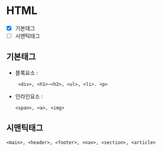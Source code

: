 # HTML
- [x] 기본태그
- [ ] 시맨틱태그
## 기본태그
+ 블록요소 :
  ```
   <div>, <h1>~<h2>, <ul>, <li>. <p>
  ```
+ 인라인요소 :
  ```
  <span>, <a>, <img>
   ```
## 시맨틱태그
```
<main>, <header>, <footer>, <nav>, <section>, <article>
```
